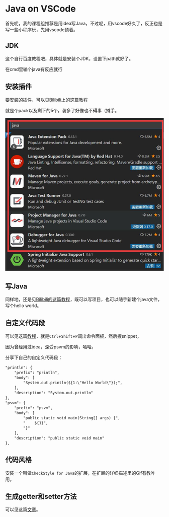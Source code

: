 # Java on VSCode

首先呢，我的课程组推荐是用idea写Java，不过呢，用vscode好久了，反正也是写一些小程序玩，先用vscode顶着。

## JDK

这个自行百度教程吧，具体就是安装个JDK，设置下path就好了。

在cmd里输个java有反应就行

## 安装插件

要安装的插件，可以见Bilibili上的这篇[教程](https://www.bilibili.com/video/BV18z4y1X7Yf)

就是个pack以及剩下的5个，装多了好像也不碍事（摊手。

![要安装的扩展](/img/要安装的扩展.jpg)

## 写Java

同样地，还是见[Bilibili的这篇教程](https://www.bilibili.com/video/BV18z4y1X7Yf)，既可以写项目，也可以随手新建个java文件，写个hello world。

## 自定义代码段

可以见这篇[教程](https://www.cnblogs.com/dotnetcrazy/p/9950431.html)，就是`Ctrl`+`Shift`+`P`调出命令面板，然后搜snippet，

因为曾经用过idea，深受psvm的影响，哈哈。

分享下自己的自定义代码段：

```none
"println": {
	"prefix": "println",
	"body": [
		"System.out.println(${1:\"Hello World\"});",
	],
	"description": "System.out.println"
},
"psvm": {
	"prefix": "psvm",
	"body": [
		"public static void main(String[] args) {",
		"    ${1}",
		"}"
	],
	"description": "public static void main"
},
```

## 代码风格

安装一个叫做`CheckStyle for Java`的扩展，在扩展的详细描述里的Gif有教咋用。

## 生成getter和setter方法

可以见这篇[文章](https://blog.csdn.net/qq_41106844/article/details/106303295)。
